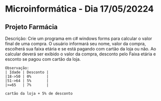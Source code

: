 # Microinformática - Dia 17/05/20224
## Projeto Farmácia
Descrição: Crie um programa em c# windows forms para calcular o valor final de uma compra. O usuário informará seu nome, valor da compra, escolherá sua faixa etária e se está pagando com cartão da loja ou não.
Ao calcular deverá ser exibido o valor da compra, desconto pelo Faixa etária e esconto se pagou com cartão da loja.
````
Observação:
| Idade | Desconto |
|18->50 | 0%       |
|51->64 | 5%       |
|>=65   | 7%       |

cartão da loja + 5% de desconto
````